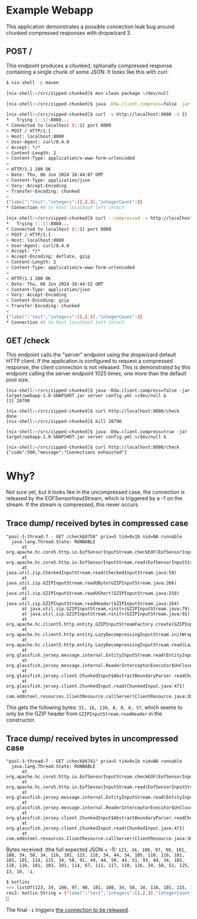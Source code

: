 # Example Webapp

This application demonstrates a possible connection leak bug around chunked compressed responses with dropwizard 3.

## POST /

This endpoint produces a chunked, optionally compressed response containing a single chunk of some JSON. It looks like this with curl:

```sh
$ nix-shell -p maven

[nix-shell:~/src/zipped-chunked]$ mvn clean package >/dev/null

[nix-shell:~/src/zipped-chunked]$ java -Ddw.client.compress=false -jar target/webapp-1.0-SNAPSHOT.jar server config.yml >/dev/null &

[nix-shell:~/src/zipped-chunked]$ curl -v http://localhost:8080 -d {}
*   Trying [::1]:8080...
* Connected to localhost (::1) port 8080
> POST / HTTP/1.1
> Host: localhost:8080
> User-Agent: curl/8.4.0
> Accept: */*
> Content-Length: 2
> Content-Type: application/x-www-form-urlencoded
>
< HTTP/1.1 200 OK
< Date: Thu, 06 Jun 2024 16:44:07 GMT
< Content-Type: application/json
< Vary: Accept-Encoding
< Transfer-Encoding: chunked
<
{"label":"test","integers":[1,2,3],"integerCount":3}
* Connection #0 to host localhost left intact

[nix-shell:~/src/zipped-chunked]$ curl --compressed -v http://localhost:8080 -d {}
*   Trying [::1]:8080...
* Connected to localhost (::1) port 8080
> POST / HTTP/1.1
> Host: localhost:8080
> User-Agent: curl/8.4.0
> Accept: */*
> Accept-Encoding: deflate, gzip
> Content-Length: 2
> Content-Type: application/x-www-form-urlencoded
>
< HTTP/1.1 200 OK
< Date: Thu, 06 Jun 2024 16:44:52 GMT
< Content-Type: application/json
< Vary: Accept-Encoding
< Content-Encoding: gzip
< Transfer-Encoding: chunked
<
{"label":"test","integers":[1,2,3],"integerCount":3}
* Connection #0 to host localhost left intact

```

## GET /check

This endpoint calls the "server" endpoint using the dropwizard default HTTP client. If the application is configured to request a compressed response, the client connection is not released. This is demonstrated by this endpoint calling the server endpoint 1025 times, one more than the default pool size.

```
[nix-shell:~/src/zipped-chunked]$ java -Ddw.client.compress=false -jar target/webapp-1.0-SNAPSHOT.jar server config.yml >/dev/null &
[1] 28790

[nix-shell:~/src/zipped-chunked]$ curl http://localhost:8080/check
done
[nix-shell:~/src/zipped-chunked]$ kill 28790

[nix-shell:~/src/zipped-chunked]$ java -Ddw.client.compress=true -jar target/webapp-1.0-SNAPSHOT.jar server config.yml >/dev/null &

[nix-shell:~/src/zipped-chunked]$ curl http://localhost:8080/check
{"code":500,"message":"Connections exhausted"}
```

# Why?

Not sure yet, but it looks like in the uncompressed case, the connection is released by the EOFSensorInputStream, which is triggered by a -1 on the stream. If the stream is compressed, this never occurs.

## Trace dump/ received bytes in compressed case

```
"pool-3-thread-7 - GET /check@4758" prio=5 tid=0x1b nid=NA runnable
  java.lang.Thread.State: RUNNABLE
      at org.apache.hc.core5.http.io.EofSensorInputStream.checkEOF(EofSensorInputStream.java:195)
      at org.apache.hc.core5.http.io.EofSensorInputStream.read(EofSensorInputStream.java:119)
      at java.util.zip.CheckedInputStream.read(CheckedInputStream.java:59)
      at java.util.zip.GZIPInputStream.readUByte(GZIPInputStream.java:266)
      at java.util.zip.GZIPInputStream.readUShort(GZIPInputStream.java:258)
      at java.util.zip.GZIPInputStream.readHeader(GZIPInputStream.java:164)
      at java.util.zip.GZIPInputStream.<init>(GZIPInputStream.java:79)
      at java.util.zip.GZIPInputStream.<init>(GZIPInputStream.java:91)
      at org.apache.hc.client5.http.entity.GZIPInputStreamFactory.create(GZIPInputStreamFactory.java:61)
      at org.apache.hc.client5.http.entity.LazyDecompressingInputStream.initWrapper(LazyDecompressingInputStream.java:51)
      at org.apache.hc.client5.http.entity.LazyDecompressingInputStream.read(LazyDecompressingInputStream.java:57)
      at org.glassfish.jersey.message.internal.EntityInputStream.read(EntityInputStream.java:69)
      at org.glassfish.jersey.message.internal.ReaderInterceptorExecutor$UnCloseableInputStream.read(ReaderInterceptorExecutor.java:263)
      at org.glassfish.jersey.client.ChunkedInput$AbstractBoundaryParser.readChunk(ChunkedInput.java:112)
      at org.glassfish.jersey.client.ChunkedInput.read(ChunkedInput.java:471)
      at com.eddsteel.resources.ClientResource.callServer(ClientResource.java:30)
```

This gets the following bytes: `31, 16, 139, 8, 0, 6, 57`, which seems to only be the GZIP header from `GZIPInputStream.readHeader` in the constructor.

## Trace dump/ received bytes in uncompressed case

```
"pool-3-thread-7 - GET /check@4741" prio=5 tid=0x1b nid=NA runnable
  java.lang.Thread.State: RUNNABLE
      at org.apache.hc.core5.http.io.EofSensorInputStream.checkEOF(EofSensorInputStream.java:197)
      at org.apache.hc.core5.http.io.EofSensorInputStream.read(EofSensorInputStream.java:119)
      at org.glassfish.jersey.message.internal.EntityInputStream.read(EntityInputStream.java:69)
      at org.glassfish.jersey.message.internal.ReaderInterceptorExecutor$UnCloseableInputStream.read(ReaderInterceptorExecutor.java:263)
      at org.glassfish.jersey.client.ChunkedInput$AbstractBoundaryParser.readChunk(ChunkedInput.java:112)
      at org.glassfish.jersey.client.ChunkedInput.read(ChunkedInput.java:471)
      at com.eddsteel.resources.ClientResource.callServer(ClientResource.java:30)
```

Bytes received: (the full expected JSON + -1): `123, 34, 108, 97, 98, 101, 108, 34, 58, 34, 116, 101,
115, 116, 34, 44, 34, 105, 110, 116, 101, 103, 101, 114, 115, 34, 58, 91, 49, 44, 50, 44, 51, 93, 44,
34, 105, 110, 116, 101, 103, 101, 114, 67, 111, 117, 110, 116, 34, 58, 51, 125, 13, 10, -1`.

```sh
$ kotlinc
>>> listOf(123, 34, 108, 97, 98, 101, 108, 34, 58, 34, 116, 101, 115, 116, 34, 44, 34, 105, 110, 116, 101, 103, 101, 114, 115, 34, 58, 91, 49, 44, 50, 44, 51, 93, 44, 34, 105, 110, 116, 101, 103, 101, 114, 67, 111, 117, 110, 116, 34, 58, 51, 125, 13, 10, -1).map{it.toChar()}.joinToString("")
res3: kotlin.String = {"label":"test","integers":[1,2,3],"integerCount":3}
￿

```

The final `-1` triggers [the connection to be released](https://github.com/apache/httpcomponents-client/blob/rel/v5.3.1/httpclient5/src/main/java/org/apache/hc/client5/http/impl/classic/ResponseEntityProxy.java#L98).
